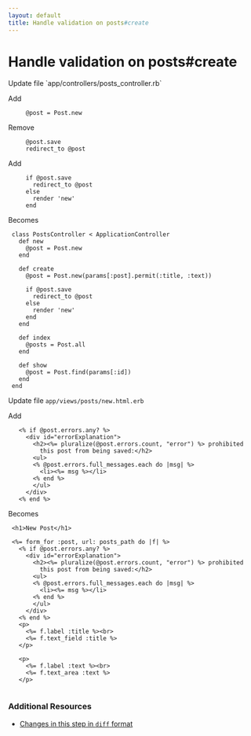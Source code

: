 ```yaml
---
layout: default
title: Handle validation on posts#create
---
```


<h1 id="main">Handle validation on posts#create</h1>
Update file `app/controllers/posts_controller.rb`

Add
<pre><code>     @post = Post.new</code></pre>


Remove
<pre><code>     @post.save
     redirect_to @post</code></pre>


Add
<pre><code>     if @post.save
       redirect_to @post
     else
       render &#39;new&#39;
     end</code></pre>


Becomes
<pre><code> class PostsController &lt; ApplicationController
   def new
     @post = Post.new
   end
&nbsp;
   def create
     @post = Post.new(params[:post].permit(:title, :text))
&nbsp;
     if @post.save
       redirect_to @post
     else
       render &#39;new&#39;
     end
   end
&nbsp;
   def index
     @posts = Post.all
   end
&nbsp;
   def show
     @post = Post.find(params[:id])
   end
 end
</code></pre>


Update file `app/views/posts/new.html.erb`

Add
<pre><code>   &lt;% if @post.errors.any? %&gt;
     &lt;div id=&quot;errorExplanation&quot;&gt;
       &lt;h2&gt;&lt;%= pluralize(@post.errors.count, &quot;error&quot;) %&gt; prohibited
         this post from being saved:&lt;/h2&gt;
       &lt;ul&gt;
       &lt;% @post.errors.full_messages.each do |msg| %&gt;
         &lt;li&gt;&lt;%= msg %&gt;&lt;/li&gt;
       &lt;% end %&gt;
       &lt;/ul&gt;
     &lt;/div&gt;
   &lt;% end %&gt;</code></pre>


Becomes
<pre><code> &lt;h1&gt;New Post&lt;/h1&gt;
&nbsp;
 &lt;%= form_for :post, url: posts_path do |f| %&gt;
   &lt;% if @post.errors.any? %&gt;
     &lt;div id=&quot;errorExplanation&quot;&gt;
       &lt;h2&gt;&lt;%= pluralize(@post.errors.count, &quot;error&quot;) %&gt; prohibited
         this post from being saved:&lt;/h2&gt;
       &lt;ul&gt;
       &lt;% @post.errors.full_messages.each do |msg| %&gt;
         &lt;li&gt;&lt;%= msg %&gt;&lt;/li&gt;
       &lt;% end %&gt;
       &lt;/ul&gt;
     &lt;/div&gt;
   &lt;% end %&gt;
   &lt;p&gt;
     &lt;%= f.label :title %&gt;&lt;br&gt;
     &lt;%= f.text_field :title %&gt;
   &lt;/p&gt;
&nbsp;
   &lt;p&gt;
     &lt;%= f.label :text %&gt;&lt;br&gt;
     &lt;%= f.text_area :text %&gt;
   &lt;/p&gt;
&nbsp;
</code></pre>



### Additional Resources

* [Changes in this step in `diff` format](https://github.com/software-academy/rails_getting_started_bdd/commit/ac9f5e211b55378fc65e36a49461ea11e06736e7)

